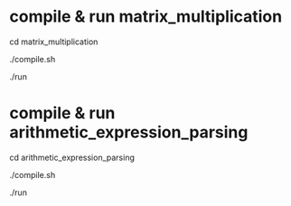 # compile & run matrix_multiplication

cd matrix_multiplication

./compile.sh

./run



# compile & run arithmetic_expression_parsing

cd arithmetic_expression_parsing

./compile.sh

./run

